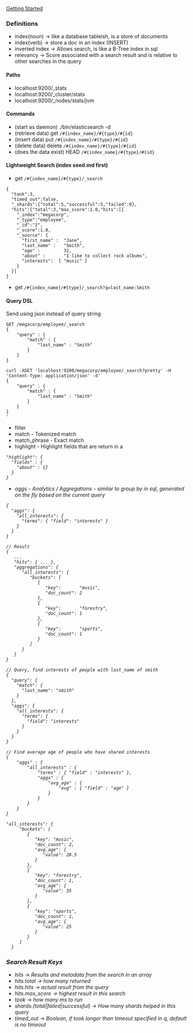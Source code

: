 [Getting Started](https://www.elastic.co/guide/en/elasticsearch/guide/current/intro.html)

### Definitions
 - index(noun) -> like a database tableish, is a store of documents
 - index(verb) -> store a doc in an index (INSERT)
 - inverted index -> Allows search, is like a B-Tree index in sql
 - relevancy -> Score associated with a search result and is relative to other searches in the query

#### Paths
 - localhost:9200/_stats
 - localhost:9200/_cluster/stats
 - localhost:9200/_nodes/stats/jvm

#### Commands

 - (start as daemon) ./bin/elasticsearch -d
 - (retrieve data) get `/#{index_name}/#{type}/#{id}`
 - (insert data) put `/#{index_name}/#{type}/#{id}`
 - (delete data) delete `/#{index_name}/#{type}/#{id}`
 - (does the data exist) HEAD `/#{index_name}/#{type}/#{id}`
 
#### Lightweight Search (index seed.md first)
 
- get `/#{index_name}/#{type}/_search` 
```
{
  "took":3,
  "timed_out":false,
  "_shards":{"total":5,"successful":5,"failed":0},
  "hits":{"total":3,"max_score":1.0,"hits":[{
    "_index":"megacorp",
    "_type":"employee",
    "_id":"2",
    "_score":1.0,
    "_source": {
      "first_name" :  "Jane",
      "last_name" :   "Smith",
      "age" :         32,
      "about" :       "I like to collect rock albums",
      "interests":  [ "music" ]
    }
  }]
}
```
- get `/#{index_name}/#{type}/_search?q=last_name:Smith`

#### Query DSL

Send using json instead of query string

```
GET /megacorp/employee/_search
{
    "query" : {
        "match" : {
            "last_name" : "Smith"
        }
    }
}

curl -XGET 'localhost:9200/megacorp/employee/_search?pretty' -H 'Content-Type: application/json' -d'
{
    "query" : {
        "match" : {
            "last_name" : "Smith"
        }
    }
}
'
```

 - filter
 - match - Tokenized match
 - match_phrase - Exact match
 - highlight - Highlight fields that are return in a <em>
 
```
"highlight": {
  "fields" : {
    "about" : {}
  }
}
```

 - aggs - Analytics / Aggregations - similar to group by in sql, generated on the fly based on the current query
```
{
  "aggs": {
    "all_interests": {
      "terms": { "field": "interests" }
    }
  }
}

// Result
{
   ...
   "hits": { ... },
   "aggregations": {
      "all_interests": {
         "buckets": [
            {
               "key":       "music",
               "doc_count": 2
            },
            {
               "key":       "forestry",
               "doc_count": 1
            },
            {
               "key":       "sports",
               "doc_count": 1
            }
         ]
      }
   }
}

// Query, find interests of people with last_name of smith
{
  "query": {
    "match": {
      "last_name": "smith"
    }
  },
  "aggs": {
    "all_interests": {
      "terms": {
        "field": "interests"
      }
    }
  }
}

// Find average age of people who have shared interests
{
    "aggs" : {
        "all_interests" : {
            "terms" : { "field" : "interests" },
            "aggs" : {
                "avg_age" : {
                    "avg" : { "field" : "age" }
                }
            }
        }
    }
}

"all_interests": {
     "buckets": [
        {
           "key": "music",
           "doc_count": 2,
           "avg_age": {
              "value": 28.5
           }
        },
        {
           "key": "forestry",
           "doc_count": 1,
           "avg_age": {
              "value": 35
           }
        },
        {
           "key": "sports",
           "doc_count": 1,
           "avg_age": {
              "value": 25
           }
        }
     ]
  }

``` 
 
### Search Result Keys
 - hits -> Results and metadata from the search in an array
 - hits.total -> how many returned
 - hits.hits -> actual result from the query
 - hits.max_score -> highest result in this search
 - took -> how many ms to run
 - shards.(total|failed|successful) -> How many shards helped in this query
 - timed_out -> Boolean, if took longer than timeout specified in q, default is no timeout
  